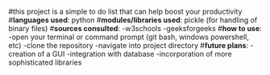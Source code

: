 #this project is a simple to do list that can help boost your productivity
#**languages used**: python
#**modules/libraries used**: pickle (for handling of binary files)
#**sources consulted**:
-w3schools
-geeksforgeeks
#**how to use**:
-open your terminal or command prompt (git bash, windows powershell, etc)
-clone the repository
-navigate into project directory 
#**future plans**: 
-creation of a GUI
-integration with database
-incorporation of more sophisticated libraries
